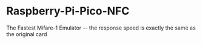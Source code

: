 # Raspberry-Pi-Pico-NFC
The Fastest Mifare-1 Emulator -- the response speed is exactly the same as the original card


